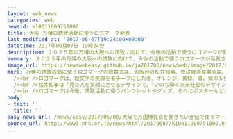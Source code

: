 ```yaml
---
layout: web_news
categories: web
newsid: k10011009751000
title: 大阪 万博の誘致活動に使うロゴマーク発表
last_modified_at: '2017-06-07T19:24:00+09:00'
datetime: 2017年06月07日 19時24分
description: ２０２５年の万博の大阪への誘致に向けて、今後の活動で使うロゴマークが発表されました。笑顔の人々が世界中から集まって来ることをイメージしたという５色のデザインです。
summary: ２０２５年の万博の大阪への誘致に向けて、今後の活動で使うロゴマークが発表されました。笑顔の人々が世界中から集まって来ることをイメージしたという５色のデザインです。
image_url: https://newswebeasy.github.io/ja201706/news/web/image/2017/06/08/k10011009751000.jpg
more: 万博の誘致活動に使うロゴマークの除幕式は、大阪府の松井知事、世耕経済産業大臣、それに万博誘致委員会の会長を務める経団連の榊原会長が出席して経済産業省で行われました。<br
  /><br />ロゴマークは、絵文字の笑顔をモチーフにした赤、オレンジ、黄緑、青、紫の５色のデザインです。デザインしたのは東京のアートディレクター、大川幸秀さんで、笑顔の人々が世界中から集まって来ることをイメージしたということです。<br
  /><br />松井知事は「見た人を笑顔にさせるデザインで、『いのち輝く未来社会のデザイン』という万博のテーマにふさわしい」と述べました。<br /><br />ロゴマークは、１３００余りの応募作品から３つに絞られ、インターネットなどによる投票結果も参考に、有識者などで構成する選定委員会が決めたということです。誘致委員会は「決まったロゴマークは著作権などの問題がないことも確認している」と話しています。<br
  /><br />ロゴマークは今後、誘致活動に使うパンフレットやグッズ、それにポスターなどに使われるということです。
body:
- text: ''
  title: ''
easy_news_url: /news/easy/2017/06/08/大阪で万国博覧会を開きたい宣伝で使うマークを作る/
source_url: http://www3.nhk.or.jp/news/html/20170607/k10011009751000.html?utm_int=nsearch_contents_search-items_006
...
```


